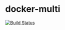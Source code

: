 # docker-multi
[![Build Status](https://travis-ci.com/manicman/docker-multi.svg?branch=master)](https://travis-ci.com/manicman/docker-multi)
